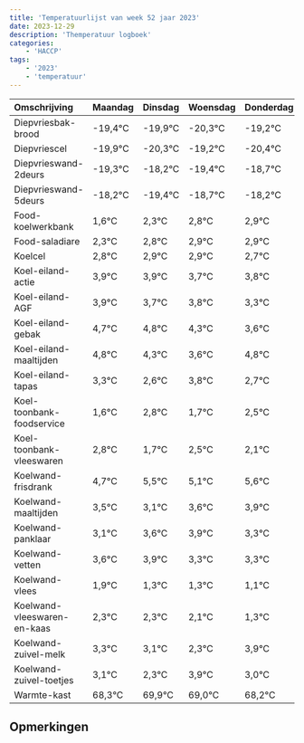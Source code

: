 ```yaml
---
title: 'Temperatuurlijst van week 52 jaar 2023'
date: 2023-12-29
description: 'Themperatuur logboek'
categories:
    - 'HACCP'
tags:
    - '2023'
    - 'temperatuur'
---
```

|Omschrijving|Maandag|Dinsdag|Woensdag|Donderdag|Vrijdag|Zaterdag|Zondag|
|:---|:---|:---|:---|:---|:---|:---|:---|
|Diepvriesbak-brood|-19,4°C|-19,9°C|-20,3°C|-19,2°C|-20,4°C| | |
|Diepvriescel|-19,9°C|-20,3°C|-19,2°C|-20,4°C|-19,7°C| | |
|Diepvrieswand-2deurs|-19,3°C|-18,2°C|-19,4°C|-18,7°C|-18,2°C| | |
|Diepvrieswand-5deurs|-18,2°C|-19,4°C|-18,7°C|-18,2°C|-18,1°C| | |
|Food-koelwerkbank|1,6°C|2,3°C|2,8°C|2,9°C|2,9°C| | |
|Food-saladiare|2,3°C|2,8°C|2,9°C|2,9°C|2,7°C| | |
|Koelcel|2,8°C|2,9°C|2,9°C|2,7°C|2,8°C| | |
|Koel-eiland-actie|3,9°C|3,9°C|3,7°C|3,8°C|3,3°C| | |
|Koel-eiland-AGF|3,9°C|3,7°C|3,8°C|3,3°C|2,6°C| | |
|Koel-eiland-gebak|4,7°C|4,8°C|4,3°C|3,6°C|4,8°C| | |
|Koel-eiland-maaltijden|4,8°C|4,3°C|3,6°C|4,8°C|3,7°C| | |
|Koel-eiland-tapas|3,3°C|2,6°C|3,8°C|2,7°C|3,5°C| | |
|Koel-toonbank-foodservice|1,6°C|2,8°C|1,7°C|2,5°C|2,1°C| | |
|Koel-toonbank-vleeswaren|2,8°C|1,7°C|2,5°C|2,1°C|2,6°C| | |
|Koelwand-frisdrank|4,7°C|5,5°C|5,1°C|5,6°C|5,9°C| | |
|Koelwand-maaltijden|3,5°C|3,1°C|3,6°C|3,9°C|3,3°C| | |
|Koelwand-panklaar|3,1°C|3,6°C|3,9°C|3,3°C|3,3°C| | |
|Koelwand-vetten|3,6°C|3,9°C|3,3°C|3,3°C|3,1°C| | |
|Koelwand-vlees|1,9°C|1,3°C|1,3°C|1,1°C|0,3°C| | |
|Koelwand-vleeswaren-en-kaas|2,3°C|2,3°C|2,1°C|1,3°C|2,9°C| | |
|Koelwand-zuivel-melk|3,3°C|3,1°C|2,3°C|3,9°C|3,0°C| | |
|Koelwand-zuivel-toetjes|3,1°C|2,3°C|3,9°C|3,0°C|2,2°C| | |
|Warmte-kast|68,3°C|69,9°C|69,0°C|68,2°C|69,3°C| | |

## Opmerkingen



